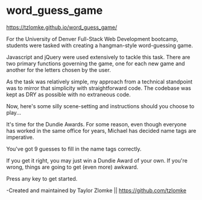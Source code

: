 # word_guess_game

https://tzlomke.github.io/word_guess_game/

For the University of Denver Full-Stack Web Development bootcamp, students were tasked with creating a hangman-style word-guessing game.

Javascript and jQuery were used extensively to tackle this task. There are two primary functions governing the game, one for each new game and another for the letters chosen by the user.

As the task was relatively simple, my approach from a technical standpoint was to mirror that simplicity with straightforward code. The codebase was kept as DRY as possible with no extraneous code.

Now, here's some silly scene-setting and instructions should you choose to play...

It's time for the Dundie Awards. For some reason, even though everyone has worked in the same office for years, Michael has decided name tags are imperative.

You've got 9 guesses to fill in the name tags correctly.

If you get it right, you may just win a Dundie Award of your own. If you're wrong, things are going to get (even more) awkward.

Press any key to get started.

-Created and maintained by Taylor Zlomke || https://github.com/tzlomke